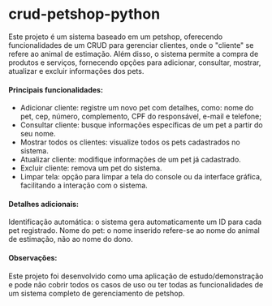 # crud-petshop-python

Este projeto é um sistema baseado em um petshop, oferecendo funcionalidades de um CRUD para gerenciar clientes, onde o "cliente" se refere ao animal de estimação. Além disso, o sistema permite a compra de produtos e serviços, fornecendo opções para adicionar, consultar, mostrar, atualizar e excluir informações dos pets.

#### Principais funcionalidades:

- Adicionar cliente: registre um novo pet com detalhes, como: nome do pet, cep, número, complemento, CPF do responsável, e-mail e telefone;
- Consultar cliente: busque informações específicas de um pet a partir do seu nome.
- Mostrar todos os clientes: visualize todos os pets cadastrados no sistema.
- Atualizar cliente: modifique informações de um pet já cadastrado.
- Excluir cliente: remova um pet do sistema.
- Limpar tela: opção para limpar a tela do console ou da interface gráfica, facilitando a interação com o sistema.

#### Detalhes adicionais:

Identificação automática: o sistema gera automaticamente um ID para cada pet registrado.
Nome do pet: o nome inserido refere-se ao nome do animal de estimação, não ao nome do dono.

#### Observações:

Este projeto foi desenvolvido como uma aplicação de estudo/demonstração e pode não cobrir todos os casos de uso ou ter todas as funcionalidades de um sistema completo de gerenciamento de petshop.
